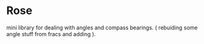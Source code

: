 # Rose
mini library for dealing with angles and compass bearings.
( rebuiding some angle stuff from fracs and adding ).
